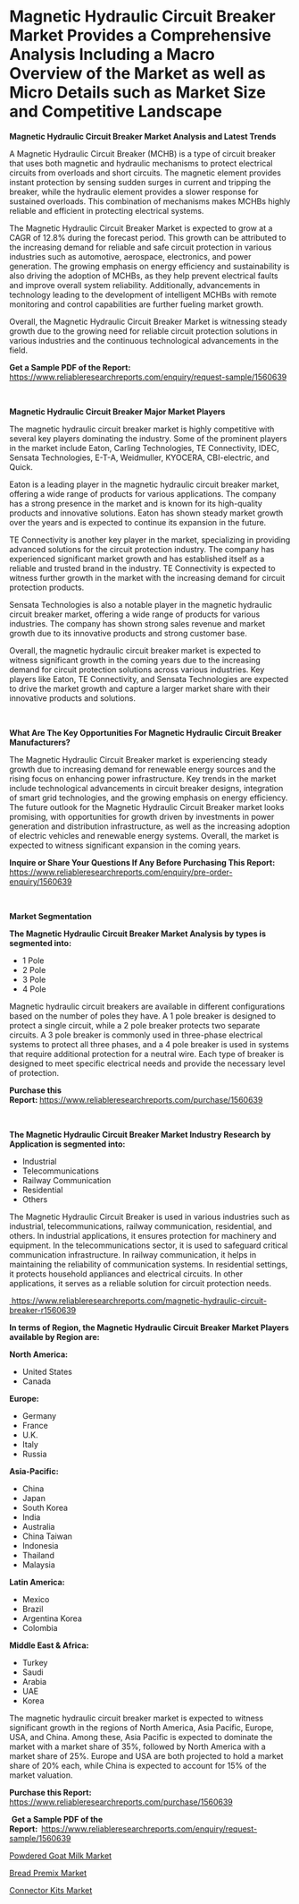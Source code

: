 <p><h1>Magnetic Hydraulic Circuit Breaker Market Provides a Comprehensive Analysis Including a Macro Overview of the Market as well as Micro Details such as Market Size and Competitive Landscape</h1></p><p><strong>Magnetic Hydraulic Circuit Breaker Market Analysis and Latest Trends</strong></p>
<p><p>A Magnetic Hydraulic Circuit Breaker (MCHB) is a type of circuit breaker that uses both magnetic and hydraulic mechanisms to protect electrical circuits from overloads and short circuits. The magnetic element provides instant protection by sensing sudden surges in current and tripping the breaker, while the hydraulic element provides a slower response for sustained overloads. This combination of mechanisms makes MCHBs highly reliable and efficient in protecting electrical systems.</p><p>The Magnetic Hydraulic Circuit Breaker Market is expected to grow at a CAGR of 12.8% during the forecast period. This growth can be attributed to the increasing demand for reliable and safe circuit protection in various industries such as automotive, aerospace, electronics, and power generation. The growing emphasis on energy efficiency and sustainability is also driving the adoption of MCHBs, as they help prevent electrical faults and improve overall system reliability. Additionally, advancements in technology leading to the development of intelligent MCHBs with remote monitoring and control capabilities are further fueling market growth.</p><p>Overall, the Magnetic Hydraulic Circuit Breaker Market is witnessing steady growth due to the growing need for reliable circuit protection solutions in various industries and the continuous technological advancements in the field.</p></p>
<p><strong>Get a Sample PDF of the Report:&nbsp;</strong> <a href="https://www.reliableresearchreports.com/enquiry/request-sample/1560639">https://www.reliableresearchreports.com/enquiry/request-sample/1560639</a></p>
<p>&nbsp;</p>
<p><strong>Magnetic Hydraulic Circuit Breaker Major Market Players</strong></p>
<p><p>The magnetic hydraulic circuit breaker market is highly competitive with several key players dominating the industry. Some of the prominent players in the market include Eaton, Carling Technologies, TE Connectivity, IDEC, Sensata Technologies, E-T-A, Weidmuller, KYOCERA, CBI-electric, and Quick.</p><p>Eaton is a leading player in the magnetic hydraulic circuit breaker market, offering a wide range of products for various applications. The company has a strong presence in the market and is known for its high-quality products and innovative solutions. Eaton has shown steady market growth over the years and is expected to continue its expansion in the future.</p><p>TE Connectivity is another key player in the market, specializing in providing advanced solutions for the circuit protection industry. The company has experienced significant market growth and has established itself as a reliable and trusted brand in the industry. TE Connectivity is expected to witness further growth in the market with the increasing demand for circuit protection products.</p><p>Sensata Technologies is also a notable player in the magnetic hydraulic circuit breaker market, offering a wide range of products for various industries. The company has shown strong sales revenue and market growth due to its innovative products and strong customer base.</p><p>Overall, the magnetic hydraulic circuit breaker market is expected to witness significant growth in the coming years due to the increasing demand for circuit protection solutions across various industries. Key players like Eaton, TE Connectivity, and Sensata Technologies are expected to drive the market growth and capture a larger market share with their innovative products and solutions.</p></p>
<p>&nbsp;</p>
<p><strong>What Are The Key Opportunities For Magnetic Hydraulic Circuit Breaker Manufacturers?</strong></p>
<p><p>The Magnetic Hydraulic Circuit Breaker market is experiencing steady growth due to increasing demand for renewable energy sources and the rising focus on enhancing power infrastructure. Key trends in the market include technological advancements in circuit breaker designs, integration of smart grid technologies, and the growing emphasis on energy efficiency. The future outlook for the Magnetic Hydraulic Circuit Breaker market looks promising, with opportunities for growth driven by investments in power generation and distribution infrastructure, as well as the increasing adoption of electric vehicles and renewable energy systems. Overall, the market is expected to witness significant expansion in the coming years.</p></p>
<p><strong>Inquire or Share Your Questions If Any Before Purchasing This Report:</strong> <a href="https://www.reliableresearchreports.com/enquiry/pre-order-enquiry/1560639">https://www.reliableresearchreports.com/enquiry/pre-order-enquiry/1560639</a></p>
<p>&nbsp;</p>
<p><strong>Market Segmentation</strong></p>
<p><strong>The Magnetic Hydraulic Circuit Breaker Market Analysis by types is segmented into:</strong></p>
<p><ul><li>1 Pole</li><li>2 Pole</li><li>3 Pole</li><li>4 Pole</li></ul></p>
<p><p>Magnetic hydraulic circuit breakers are available in different configurations based on the number of poles they have. A 1 pole breaker is designed to protect a single circuit, while a 2 pole breaker protects two separate circuits. A 3 pole breaker is commonly used in three-phase electrical systems to protect all three phases, and a 4 pole breaker is used in systems that require additional protection for a neutral wire. Each type of breaker is designed to meet specific electrical needs and provide the necessary level of protection.</p></p>
<p><strong>Purchase this Report:&nbsp;</strong><a href="https://www.reliableresearchreports.com/purchase/1560639">https://www.reliableresearchreports.com/purchase/1560639</a></p>
<p>&nbsp;</p>
<p><strong>The Magnetic Hydraulic Circuit Breaker Market Industry Research by Application is segmented into:</strong></p>
<p><ul><li>Industrial</li><li>Telecommunications</li><li>Railway Communication</li><li>Residential</li><li>Others</li></ul></p>
<p><p>The Magnetic Hydraulic Circuit Breaker is used in various industries such as industrial, telecommunications, railway communication, residential, and others. In industrial applications, it ensures protection for machinery and equipment. In the telecommunications sector, it is used to safeguard critical communication infrastructure. In railway communication, it helps in maintaining the reliability of communication systems. In residential settings, it protects household appliances and electrical circuits. In other applications, it serves as a reliable solution for circuit protection needs.</p></p>
<p><a href="https://www.reliableresearchreports.com/magnetic-hydraulic-circuit-breaker-r1560639">&nbsp;https://www.reliableresearchreports.com/magnetic-hydraulic-circuit-breaker-r1560639</a></p>
<p><strong>In terms of Region, the Magnetic Hydraulic Circuit Breaker Market Players available by Region are:</strong></p>
<p>
    <p> <strong> North America: </strong>
        <ul>
            <li>United States</li>
            <li>Canada</li>
        </ul>
        </p> 
    <p> <strong> Europe: </strong>
        <ul>
            <li>Germany</li>
            <li>France</li>
            <li>U.K.</li>
            <li>Italy</li>
            <li>Russia</li>
        </ul>
        </p> 
    <p> <strong> Asia-Pacific: </strong>
        <ul>
            <li>China</li>
            <li>Japan</li>
            <li>South Korea</li>
            <li>India</li>
            <li>Australia</li>
            <li>China Taiwan</li>
            <li>Indonesia</li>
            <li>Thailand</li>
            <li>Malaysia</li>
        </ul>
        </p> 
    <p> <strong> Latin America: </strong>
        <ul>
            <li>Mexico</li>
            <li>Brazil</li>
            <li>Argentina Korea</li>
            <li>Colombia</li>
        </ul>
        </p> 
    <p> <strong> Middle East & Africa: </strong>
        <ul>
            <li>Turkey</li>
            <li>Saudi</li>
            <li>Arabia</li>
            <li>UAE</li>
            <li>Korea</li>
        </ul>
    </p>
    </p>
<p><p>The magnetic hydraulic circuit breaker market is expected to witness significant growth in the regions of North America, Asia Pacific, Europe, USA, and China. Among these, Asia Pacific is expected to dominate the market with a market share of 35%, followed by North America with a market share of 25%. Europe and USA are both projected to hold a market share of 20% each, while China is expected to account for 15% of the market valuation.</p></p>
<p><strong>Purchase this Report: </strong><a href="https://www.reliableresearchreports.com/purchase/1560639">https://www.reliableresearchreports.com/purchase/1560639</a></p>
<p>&nbsp;<strong>Get a Sample PDF of the Report:&nbsp;&nbsp;</strong><a href="https://www.reliableresearchreports.com/enquiry/request-sample/1560639">https://www.reliableresearchreports.com/enquiry/request-sample/1560639</a></p>
<p><strong></strong></p>
<p><p><a href="https://github.com/fauzi1101fauzi/Market-Research-Report-List-1/blob/main/powdered-goat-milk-market.md">Powdered Goat Milk Market</a></p><p><a href="https://github.com/PeterParrish5/Market-Research-Report-List-5/blob/main/bread-premix-market.md">Bread Premix Market</a></p><p><a href="https://issuu.com/reportprime-2/docs/connector-kits-market-size-2030.pptx">Connector Kits Market</a></p></p>